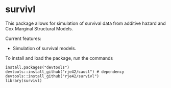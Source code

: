 # survivl

This package allows for simulation of survival data from additive hazard and Cox Marginal Structural Models.

Current features:

* Simulation of survival models.

To install and load the package, run the commands
```
install.packages("devtools")
devtools::install_github("rje42/causl") # dependency
devtools::install_github("rje42/survivl")
library(survivl)
```
